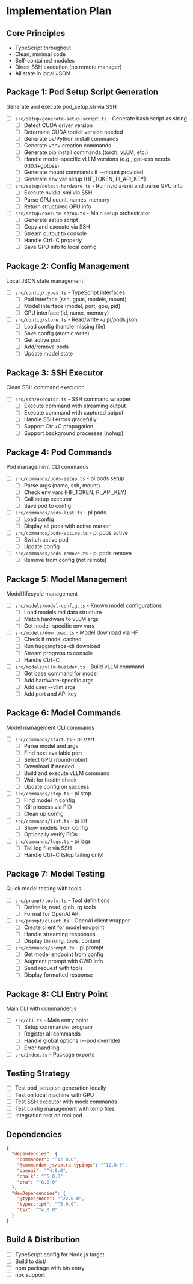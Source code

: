 # Implementation Plan

## Core Principles
- TypeScript throughout
- Clean, minimal code
- Self-contained modules
- Direct SSH execution (no remote manager)
- All state in local JSON

## Package 1: Pod Setup Script Generation
Generate and execute pod_setup.sh via SSH

- [ ] `src/setup/generate-setup-script.ts` - Generate bash script as string
  - [ ] Detect CUDA driver version
  - [ ] Determine CUDA toolkit version needed
  - [ ] Generate uv/Python install commands
  - [ ] Generate venv creation commands
  - [ ] Generate pip install commands (torch, vLLM, etc.)
  - [ ] Handle model-specific vLLM versions (e.g., gpt-oss needs 0.10.1+gptoss)
  - [ ] Generate mount commands if --mount provided
  - [ ] Generate env var setup (HF_TOKEN, PI_API_KEY)

- [ ] `src/setup/detect-hardware.ts` - Run nvidia-smi and parse GPU info
  - [ ] Execute nvidia-smi via SSH
  - [ ] Parse GPU count, names, memory
  - [ ] Return structured GPU info

- [ ] `src/setup/execute-setup.ts` - Main setup orchestrator
  - [ ] Generate setup script
  - [ ] Copy and execute via SSH
  - [ ] Stream output to console
  - [ ] Handle Ctrl+C properly
  - [ ] Save GPU info to local config

## Package 2: Config Management
Local JSON state management

- [ ] `src/config/types.ts` - TypeScript interfaces
  - [ ] Pod interface (ssh, gpus, models, mount)
  - [ ] Model interface (model, port, gpu, pid)
  - [ ] GPU interface (id, name, memory)

- [ ] `src/config/store.ts` - Read/write ~/.pi/pods.json
  - [ ] Load config (handle missing file)
  - [ ] Save config (atomic write)
  - [ ] Get active pod
  - [ ] Add/remove pods
  - [ ] Update model state

## Package 3: SSH Executor
Clean SSH command execution

- [ ] `src/ssh/executor.ts` - SSH command wrapper
  - [ ] Execute command with streaming output
  - [ ] Execute command with captured output
  - [ ] Handle SSH errors gracefully
  - [ ] Support Ctrl+C propagation
  - [ ] Support background processes (nohup)

## Package 4: Pod Commands
Pod management CLI commands

- [ ] `src/commands/pods-setup.ts` - pi pods setup
  - [ ] Parse args (name, ssh, mount)
  - [ ] Check env vars (HF_TOKEN, PI_API_KEY)
  - [ ] Call setup executor
  - [ ] Save pod to config

- [ ] `src/commands/pods-list.ts` - pi pods
  - [ ] Load config
  - [ ] Display all pods with active marker

- [ ] `src/commands/pods-active.ts` - pi pods active
  - [ ] Switch active pod
  - [ ] Update config

- [ ] `src/commands/pods-remove.ts` - pi pods remove
  - [ ] Remove from config (not remote)

## Package 5: Model Management
Model lifecycle management

- [ ] `src/models/model-config.ts` - Known model configurations
  - [ ] Load models.md data structure
  - [ ] Match hardware to vLLM args
  - [ ] Get model-specific env vars

- [ ] `src/models/download.ts` - Model download via HF
  - [ ] Check if model cached
  - [ ] Run huggingface-cli download
  - [ ] Stream progress to console
  - [ ] Handle Ctrl+C

- [ ] `src/models/vllm-builder.ts` - Build vLLM command
  - [ ] Get base command for model
  - [ ] Add hardware-specific args
  - [ ] Add user --vllm args
  - [ ] Add port and API key

## Package 6: Model Commands
Model management CLI commands

- [ ] `src/commands/start.ts` - pi start
  - [ ] Parse model and args
  - [ ] Find next available port
  - [ ] Select GPU (round-robin)
  - [ ] Download if needed
  - [ ] Build and execute vLLM command
  - [ ] Wait for health check
  - [ ] Update config on success

- [ ] `src/commands/stop.ts` - pi stop
  - [ ] Find model in config
  - [ ] Kill process via PID
  - [ ] Clean up config

- [ ] `src/commands/list.ts` - pi list
  - [ ] Show models from config
  - [ ] Optionally verify PIDs

- [ ] `src/commands/logs.ts` - pi logs
  - [ ] Tail log file via SSH
  - [ ] Handle Ctrl+C (stop tailing only)

## Package 7: Model Testing
Quick model testing with tools

- [ ] `src/prompt/tools.ts` - Tool definitions
  - [ ] Define ls, read, glob, rg tools
  - [ ] Format for OpenAI API

- [ ] `src/prompt/client.ts` - OpenAI client wrapper
  - [ ] Create client for model endpoint
  - [ ] Handle streaming responses
  - [ ] Display thinking, tools, content

- [ ] `src/commands/prompt.ts` - pi prompt
  - [ ] Get model endpoint from config
  - [ ] Augment prompt with CWD info
  - [ ] Send request with tools
  - [ ] Display formatted response

## Package 8: CLI Entry Point
Main CLI with commander.js

- [ ] `src/cli.ts` - Main entry point
  - [ ] Setup commander program
  - [ ] Register all commands
  - [ ] Handle global options (--pod override)
  - [ ] Error handling

- [ ] `src/index.ts` - Package exports

## Testing Strategy
- [ ] Test pod_setup.sh generation locally
- [ ] Test on local machine with GPU
- [ ] Test SSH executor with mock commands
- [ ] Test config management with temp files
- [ ] Integration test on real pod

## Dependencies
```json
{
  "dependencies": {
    "commander": "^12.0.0",
    "@commander-js/extra-typings": "^12.0.0",
    "openai": "^4.0.0",
    "chalk": "^5.0.0",
    "ora": "^8.0.0"
  },
  "devDependencies": {
    "@types/node": "^22.0.0",
    "typescript": "^5.0.0",
    "tsx": "^4.0.0"
  }
}
```

## Build & Distribution
- [ ] TypeScript config for Node.js target
- [ ] Build to dist/
- [ ] npm package with bin entry
- [ ] npx support